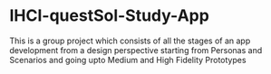 # IHCI-questSol-Study-App
This is a group project which consists of all the stages of an app development from a design perspective starting from Personas and Scenarios and going upto Medium and High Fidelity Prototypes
